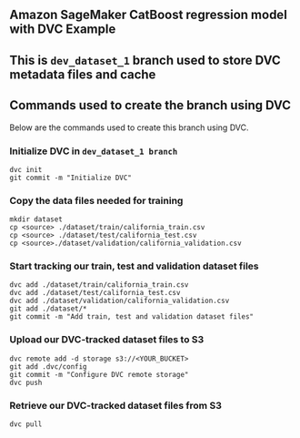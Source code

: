 ## Amazon SageMaker CatBoost regression model with DVC Example
## This is `dev_dataset_1` branch used to store DVC metadata files and cache

## Commands used to create the branch using DVC
Below are the commands used to create this branch using DVC.

### Initialize DVC in `dev_dataset_1 branch`
```console
dvc init
git commit -m "Initialize DVC"
```

### Copy the data files needed for training 
```console
mkdir dataset
cp <source> ./dataset/train/california_train.csv
cp <source> ./dataset/test/california_test.csv  
cp <source>./dataset/validation/california_validation.csv 
```

### Start tracking our train, test and validation dataset files
```console
dvc add ./dataset/train/california_train.csv
dvc add ./dataset/test/california_test.csv 
dvc add ./dataset/validation/california_validation.csv
git add ./dataset/*
git commit -m "Add train, test and validation dataset files"
```

### Upload our DVC-tracked dataset files to S3
```console
dvc remote add -d storage s3://<YOUR_BUCKET>
git add .dvc/config
git commit -m "Configure DVC remote storage"
dvc push
```

### Retrieve our DVC-tracked dataset files from S3
```console
dvc pull
```
